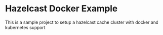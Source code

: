 # Hazelcast Docker Example

This is a sample project to setup a hazelcast cache cluster with docker and kubernetes support 